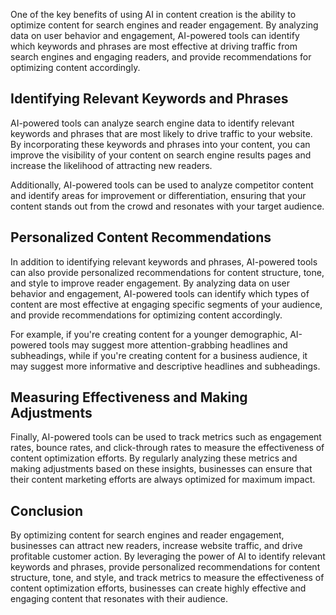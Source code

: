 
One of the key benefits of using AI in content creation is the ability to optimize content for search engines and reader engagement. By analyzing data on user behavior and engagement, AI-powered tools can identify which keywords and phrases are most effective at driving traffic from search engines and engaging readers, and provide recommendations for optimizing content accordingly.

Identifying Relevant Keywords and Phrases
-----------------------------------------

AI-powered tools can analyze search engine data to identify relevant keywords and phrases that are most likely to drive traffic to your website. By incorporating these keywords and phrases into your content, you can improve the visibility of your content on search engine results pages and increase the likelihood of attracting new readers.

Additionally, AI-powered tools can be used to analyze competitor content and identify areas for improvement or differentiation, ensuring that your content stands out from the crowd and resonates with your target audience.

Personalized Content Recommendations
------------------------------------

In addition to identifying relevant keywords and phrases, AI-powered tools can also provide personalized recommendations for content structure, tone, and style to improve reader engagement. By analyzing data on user behavior and engagement, AI-powered tools can identify which types of content are most effective at engaging specific segments of your audience, and provide recommendations for optimizing content accordingly.

For example, if you're creating content for a younger demographic, AI-powered tools may suggest more attention-grabbing headlines and subheadings, while if you're creating content for a business audience, it may suggest more informative and descriptive headlines and subheadings.

Measuring Effectiveness and Making Adjustments
----------------------------------------------

Finally, AI-powered tools can be used to track metrics such as engagement rates, bounce rates, and click-through rates to measure the effectiveness of content optimization efforts. By regularly analyzing these metrics and making adjustments based on these insights, businesses can ensure that their content marketing efforts are always optimized for maximum impact.

Conclusion
----------

By optimizing content for search engines and reader engagement, businesses can attract new readers, increase website traffic, and drive profitable customer action. By leveraging the power of AI to identify relevant keywords and phrases, provide personalized recommendations for content structure, tone, and style, and track metrics to measure the effectiveness of content optimization efforts, businesses can create highly effective and engaging content that resonates with their audience.

